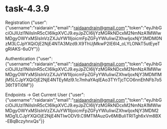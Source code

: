 # task-4.3.9
Registration
{"user":{"username":"raidarain","email":"raidaandrain@gmail.com","token":"eyJhbGciOiJIUzI1NiIsInR5cCI6IkpXVCJ9.eyJpZCI6IjYzMGRkNDcxM2NmNzA1MWIwMDgyOWYxMSIsInVzZXJuYW1lIjoicmFpZGFyYWluIiwiZXhwIjoxNjY3MDM0NzM3LCJpYXQiOjE2NjE4NTA3Mzd9.X9ThUjMkwP2IE6l4_oLYLONkT5utEyeTgRIAKS-6uOY"}}

Authentication
{"user":{"username":"raidarain","email":"raidaandrain@gmail.com","token":"eyJhbGciOiJIUzI1NiIsInR5cCI6IkpXVCJ9.eyJpZCI6IjYzMGRkNDcxM2NmNzA1MWIwMDgyOWYxMSIsInVzZXJuYW1lIjoicmFpZGFyYWluIiwiZXhwIjoxNjY3MDM1MjM5LCJpYXQiOjE2NjE4NTEyMzl9.1c7mhaYAqIEAo3TYrTjcTCO6nnEhNFb7o536tT9Ti0M"}}

Endpoints -> Get Current User
{"user":{"username":"raidarain","email":"raidaandrain@gmail.com","token":"eyJhbGciOiJIUzI1NiIsInR5cCI6IkpXVCJ9.eyJpZCI6IjYzMGRkNDcxM2NmNzA1MWIwMDgyOWYxMSIsInVzZXJuYW1lIjoicmFpZGFyYWluIiwiZXhwIjoxNjY3MDM2MDg1LCJpYXQiOjE2NjE4NTIwODV9.C9MTMAuzGv6MiBuIiTRlTgh6xVm8BX-EBqBczyhnxQs"}}
